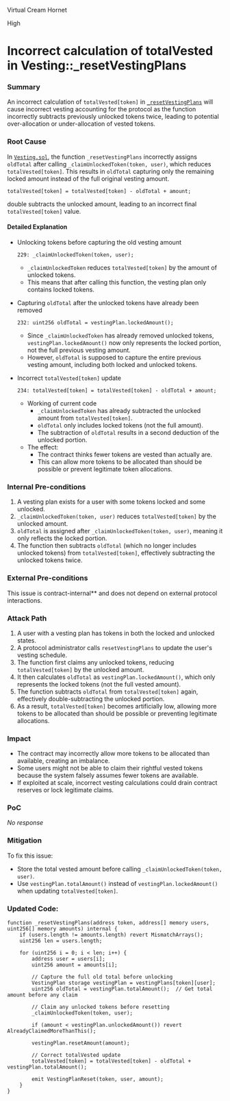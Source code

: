 Virtual Cream Hornet

High

# Incorrect calculation of totalVested in Vesting::_resetVestingPlans

### Summary

An incorrect calculation of `totalVested[token]` in [`_resetVestingPlans`](https://github.com/sherlock-audit/2025-03-symm-io-stacking/blob/main/token/contracts/vesting/Vesting.sol#L222) will cause incorrect vesting accounting for the protocol as the function incorrectly subtracts previously unlocked tokens twice, leading to potential over-allocation or under-allocation of vested tokens.

### Root Cause

In [`Vesting.sol`](https://github.com/sherlock-audit/2025-03-symm-io-stacking/blob/main/token/contracts/vesting/Vesting.sol#L222), the function `_resetVestingPlans` incorrectly assigns `oldTotal` after calling `_claimUnlockedToken(token, user)`, which reduces `totalVested[token]`. This results in `oldTotal` capturing only the remaining locked amount instead of the full original vesting amount.

```solidity
totalVested[token] = totalVested[token] - oldTotal + amount;
```
double subtracts the unlocked amount, leading to an incorrect final `totalVested[token]` value.

####  Detailed Explanation 

- Unlocking tokens before capturing the old vesting amount
   ```solidity
   229: _claimUnlockedToken(token, user);
   ```
   - `_claimUnlockedToken` reduces `totalVested[token]` by the amount of unlocked tokens.
   - This means that after calling this function, the vesting plan only contains locked tokens.

- Capturing `oldTotal` after the unlocked tokens have already been removed  
   ```solidity
   232: uint256 oldTotal = vestingPlan.lockedAmount();
   ```
   - Since `_claimUnlockedToken` has already removed unlocked tokens, `vestingPlan.lockedAmount()` now only represents the locked portion, not the full previous vesting amount.  
   - However, `oldTotal` is supposed to capture the entire previous vesting amount, including both locked and unlocked tokens.

- Incorrect `totalVested[token]` update  
   ```solidity
   234: totalVested[token] = totalVested[token] - oldTotal + amount;
   ```
   - Working of current code  
     - `_claimUnlockedToken` has already subtracted the unlocked amount from `totalVested[token]`.
     - `oldTotal` only includes locked tokens (not the full amount).
     - The subtraction of `oldTotal` results in a second deduction of the unlocked portion.  
   - The effect: 
     - The contract thinks fewer tokens are vested than actually are.  
     - This can allow more tokens to be allocated than should be possible or prevent legitimate token allocations.


### Internal Pre-conditions

1. A vesting plan exists for a user with some tokens locked and some unlocked.  
2. `_claimUnlockedToken(token, user)` reduces `totalVested[token]` by the unlocked amount.  
3. `oldTotal` is assigned after `_claimUnlockedToken(token, user)`, meaning it only reflects the locked portion.  
4. The function then subtracts `oldTotal` (which no longer includes unlocked tokens) from `totalVested[token]`, effectively subtracting the unlocked tokens twice.

### External Pre-conditions

This issue is contract-internal** and does not depend on external protocol interactions.

### Attack Path

1. A user with a vesting plan has tokens in both the locked and unlocked states.  
2. A protocol administrator calls `resetVestingPlans` to update the user's vesting schedule.  
3. The function first claims any unlocked tokens, reducing `totalVested[token]` by the unlocked amount.  
4. It then calculates `oldTotal` as `vestingPlan.lockedAmount()`, which only represents the locked tokens (not the full vested amount).  
5. The function subtracts `oldTotal` from `totalVested[token]` again, effectively double-subtracting the unlocked portion.  
6. As a result, `totalVested[token]` becomes artificially low, allowing more tokens to be allocated than should be possible or preventing legitimate allocations.

### Impact

- The contract may incorrectly allow more tokens to be allocated than available, creating an imbalance.  
- Some users might not be able to claim their rightful vested tokens because the system falsely assumes fewer tokens are available.  
- If exploited at scale, incorrect vesting calculations could drain contract reserves or lock legitimate claims.

### PoC

_No response_

### Mitigation

To fix this issue:  
- Store the total vested amount before calling `_claimUnlockedToken(token, user)`. 
- Use `vestingPlan.totalAmount()` instead of `vestingPlan.lockedAmount()` when updating `totalVested[token]`.  

### **Updated Code:**  
```solidity
function _resetVestingPlans(address token, address[] memory users, uint256[] memory amounts) internal {  
    if (users.length != amounts.length) revert MismatchArrays();
    uint256 len = users.length;

    for (uint256 i = 0; i < len; i++) {
        address user = users[i];
        uint256 amount = amounts[i];

        // Capture the full old total before unlocking
        VestingPlan storage vestingPlan = vestingPlans[token][user];
        uint256 oldTotal = vestingPlan.totalAmount();  // Get total amount before any claim

        // Claim any unlocked tokens before resetting
        _claimUnlockedToken(token, user);

        if (amount < vestingPlan.unlockedAmount()) revert AlreadyClaimedMoreThanThis();

        vestingPlan.resetAmount(amount);

        // Correct totalVested update
        totalVested[token] = totalVested[token] - oldTotal + vestingPlan.totalAmount();

        emit VestingPlanReset(token, user, amount);
    }
}
```